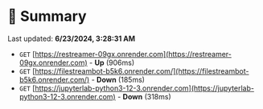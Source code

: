 # 📖 Summary
Last updated: **6/23/2024, 3:28:31 AM**

- `GET` [https://restreamer-09gx.onrender.com](https://restreamer-09gx.onrender.com) - **Up** (906ms)
- `GET` [https://filestreambot-b5k6.onrender.com/](https://filestreambot-b5k6.onrender.com/) - **Down** (185ms)
- `GET` [https://jupyterlab-python3-12-3.onrender.com](https://jupyterlab-python3-12-3.onrender.com) - **Down** (318ms)
